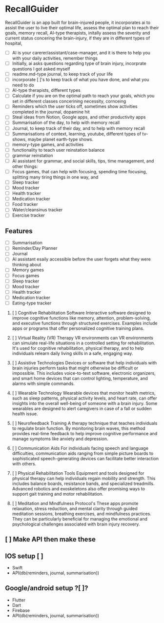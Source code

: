 # RecallGuider

RecallGuider is an app built for brain-injured people, it incorporates ai to assist the user to live their optimal life, assess the optimal plan to reach their goals, memory recall, AI-type therapists, initally assess the severity and current status concering the brain-injury, if they are in different types of hospital,


- [ ] AI is your carerer/assistant/case-manager, and it is there to help you with your daily activities, remember things
- [ ] Initially, ai asks questions regarding type of brain injury, incorprate questions I got asked myself 
- [ ] readme.md-type journal, to keep track of your life
- [ ] incorporate [ ]'s to keep track of what you have done, and what you need to do
- [ ] AI-type therapists, different types
- [ ] Calculate if you are on the optimal path to reach your goals, which you set in different classes concerining necessity, cornceing 
- [ ] Reminders which the user ticks off, sometimes show activities completed in the journal, dopamine hit
- [ ] Steal ideas from Notion, Google apps, and other productivity apps
- [ ] Summarisation of the day, to help with memory recall
- [ ] Journal, to keep track of their day, and to help with memory recall
- [ ] Summarisations of context, learning, youtube, different types of tv-shows, maybe planet earth-type shows.
- [ ] memory-type games, and activities
- [ ] functionality to teach user reinstation balance
- [ ] grammar reinstation
- [ ] AI assistant for grammar, and social skills, tips, time management, and other things:
- [ ] Focus games, that can help with focusing, spending time focusing, splitting many tiring things in one way, and 
- [ ] Sleep tracker
- [ ] Mood tracker
- [ ] Health tracker
- [ ] Medication tracker
- [ ] Food tracker
- [ ] Water/cleansinus tracker
- [ ] Exercise tracker

## Features
- [ ] Summarisation
- [ ] Reminder/Day Planner
- [ ] Journal
- [ ] AI assistant esaily accessible before the user forgets what they were thinking about
- [ ] Memory games
- [ ] Focus games
- [ ] Sleep tracker
- [ ] Mood tracker
- [ ] Health tracker
- [ ] Medication tracker
- [ ] Eating-type tracker

1. [ ] Cognitive Rehabilitation Software
Interactive software designed to improve cognitive functions like memory, attention, problem-solving, and executive functions through structured exercises. Examples include apps or programs that offer personalized cognitive training plans.

2. [ ] Virtual Reality (VR) Therapy
VR environments can
VR environments can simulate real-life situations in a controlled setting for rehabilitation. It's used for cognitive rehabilitation, physical therapy, and to help individuals relearn daily living skills in a safe, engaging way.

3. [ ] Assistive Technologies
Devices or software that help individuals with brain injuries perform tasks that might otherwise be difficult or impossible. This includes voice-to-text software, electronic organizers, and smart home devices that can control lighting, temperature, and alarms with simple commands.

4. [ ] Wearable Technology
Wearable devices that monitor health metrics, such as sleep patterns, physical activity levels, and heart rate, can offer insights into the overall well-being of someone with a brain injury. Some wearables are designed to alert caregivers in case of a fall or sudden health issue.

5. [ ] Neurofeedback Training
A therapy technique that teaches individuals to regulate brain function. By monitoring brain waves, this method provides real-time feedback to help improve cognitive performance and manage symptoms like anxiety and depression.

6. [ ] Communication Aids
For individuals facing speech and language difficulties, communication aids ranging from simple picture boards to sophisticated speech-generating devices can facilitate better interaction with others.

7. [ ] Physical Rehabilitation Tools
Equipment and tools designed for physical therapy can help individuals regain mobility and strength. This includes balance boards, resistance bands, and specialized treadmills. Advanced robotics and exoskeletons also offer promising ways to support gait training and motor rehabilitation.

8. [ ] Meditation and Mindfulness Protocol's
These apps promote relaxation, stress reduction, and mental clarity through guided meditation sessions, breathing exercises, and mindfulness practices. They can be particularly beneficial for managing the emotional and psychological challenges associated with brain injury recovery.



## [ ] Make API then make these

## IOS setup [ ] 
- Swift
- API(db(reminders, journal, summarisation))

## Google/android setup ?[ ]?
- Flutter
- Dart
- Firebase
- API(db(reminders, journal, summarisation))
